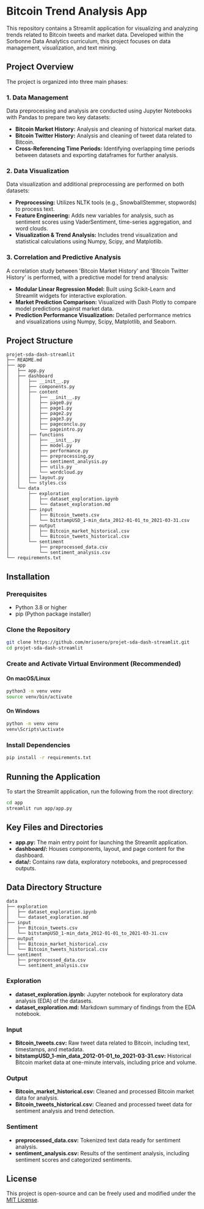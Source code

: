 # Bitcoin Trend Analysis App

This repository contains a Streamlit application for visualizing and analyzing trends related to Bitcoin tweets and market data. Developed within the Sorbonne Data Analytics curriculum, this project focuses on data management, visualization, and text mining.

## Project Overview

The project is organized into three main phases:

### 1. Data Management

Data preprocessing and analysis are conducted using Jupyter Notebooks with Pandas to prepare two key datasets:

- **Bitcoin Market History:** Analysis and cleaning of historical market data.
- **Bitcoin Twitter History:** Analysis and cleaning of tweet data related to Bitcoin.
- **Cross-Referencing Time Periods:** Identifying overlapping time periods between datasets and exporting dataframes for further analysis.

### 2. Data Visualization

Data visualization and additional preprocessing are performed on both datasets:

- **Preprocessing:** Utilizes NLTK tools (e.g., SnowballStemmer, stopwords) to process text.
- **Feature Engineering:** Adds new variables for analysis, such as sentiment scores using VaderSentiment, time-series aggregation, and word clouds.
- **Visualization & Trend Analysis:** Includes trend visualization and statistical calculations using Numpy, Scipy, and Matplotlib.

### 3. Correlation and Predictive Analysis

A correlation study between 'Bitcoin Market History' and 'Bitcoin Twitter History' is performed, with a predictive model for trend analysis:

- **Modular Linear Regression Model:** Built using Scikit-Learn and Streamlit widgets for interactive exploration.
- **Market Prediction Comparison:** Visualized with Dash Plotly to compare model predictions against market data.
- **Prediction Performance Visualization:** Detailed performance metrics and visualizations using Numpy, Scipy, Matplotlib, and Seaborn.

## Project Structure

```plaintext
projet-sda-dash-streamlit
├── README.md
├── app
│   ├── app.py
│   ├── dashboard
│   │   ├── __init__.py
│   │   ├── components.py
│   │   ├── content
│   │   │   ├── __init__.py
│   │   │   ├── page0.py
│   │   │   ├── page1.py
│   │   │   ├── page2.py
│   │   │   ├── page3.py
│   │   │   ├── pageconclu.py
│   │   │   └── pageintro.py
│   │   ├── functions
│   │   │   ├── __init__.py
│   │   │   ├── model.py
│   │   │   ├── performance.py
│   │   │   ├── preprocessing.py
│   │   │   ├── sentiment_analysis.py
│   │   │   ├── utils.py
│   │   │   └── wordcloud.py
│   │   ├── layout.py
│   │   └── styles.css
│   └── data
│       ├── exploration
│       │   ├── dataset_exploration.ipynb
│       │   └── dataset_exploration.md
│       ├── input
│       │   ├── Bitcoin_tweets.csv
│       │   └── bitstampUSD_1-min_data_2012-01-01_to_2021-03-31.csv
│       ├── output
│       │   ├── Bitcoin_market_historical.csv
│       │   └── Bitcoin_tweets_historical.csv
│       └── sentiment
│           ├── preprocessed_data.csv
│           └── sentiment_analysis.csv
└── requirements.txt
```

## Installation

### Prerequisites

- Python 3.8 or higher
- pip (Python package installer)

### Clone the Repository

```bash
git clone https://github.com/mriusero/projet-sda-dash-streamlit.git
cd projet-sda-dash-streamlit
```

### Create and Activate Virtual Environment (Recommended)

#### On macOS/Linux
```bash
python3 -m venv venv
source venv/bin/activate
```

#### On Windows
```bash
python -m venv venv
venv\Scripts\activate
```

### Install Dependencies
```bash
pip install -r requirements.txt
```

## Running the Application

To start the Streamlit application, run the following from the root directory:

```bash
cd app 
streamlit run app/app.py
```

## Key Files and Directories

- **app.py:** The main entry point for launching the Streamlit application.
- **dashboard/:** Houses components, layout, and page content for the dashboard.
- **data/:** Contains raw data, exploratory notebooks, and preprocessed outputs.

## Data Directory Structure

```plaintext
data
├── exploration
│   ├── dataset_exploration.ipynb
│   └── dataset_exploration.md
├── input
│   ├── Bitcoin_tweets.csv
│   └── bitstampUSD_1-min_data_2012-01-01_to_2021-03-31.csv
├── output
│   ├── Bitcoin_market_historical.csv
│   └── Bitcoin_tweets_historical.csv
└── sentiment
    ├── preprocessed_data.csv
    └── sentiment_analysis.csv
```

### Exploration
- **dataset_exploration.ipynb:** Jupyter notebook for exploratory data analysis (EDA) of the datasets.
- **dataset_exploration.md:** Markdown summary of findings from the EDA notebook.

### Input
- **Bitcoin_tweets.csv:** Raw tweet data related to Bitcoin, including text, timestamps, and metadata.
- **bitstampUSD_1-min_data_2012-01-01_to_2021-03-31.csv:** Historical Bitcoin market data at one-minute intervals, including price and volume.

### Output
- **Bitcoin_market_historical.csv:** Cleaned and processed Bitcoin market data for analysis.
- **Bitcoin_tweets_historical.csv:** Cleaned and processed tweet data for sentiment analysis and trend detection.

### Sentiment
- **preprocessed_data.csv:** Tokenized text data ready for sentiment analysis.
- **sentiment_analysis.csv:** Results of the sentiment analysis, including sentiment scores and categorized sentiments.

## License

This project is open-source and can be freely used and modified under the [MIT License](LICENSE).
